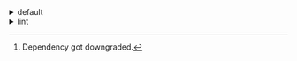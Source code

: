 <details>
<summary>default</summary>

|Platform|Dependency|Before|After|Change|Package|
|-:|-|-|-|-|-|
|linux-64|**new-package**||0.10.1|Added|conda|
||**removed-package**|0.10.1||Removed|pypi|
||**bpy**|0.10.1|2.10.1|Major Upgrade|pypi|
||**polars**|herads_0|herads_1|Only build string|conda|
||python|0.10.0|0.10.1|Patch Upgrade|conda|
|osx-arm64|**polars**[^2]|0.10.0|0.9.1|Minor Downgrade|conda|
||**python**|0.10.0|0.10.1|Patch Upgrade|conda|

</details>

<details>
<summary>lint</summary>

|Platform|Dependency|Before|After|Change|Package|
|-:|-|-|-|-|-|
|linux-64|**polars**|0.10.0|0.10.1|Patch Upgrade|conda|
||python|0.10.0|0.10.1|Patch Upgrade|conda|

</details>

[^1]: *Cursive* means explicit dependency.
[^2]: Dependency got downgraded.
